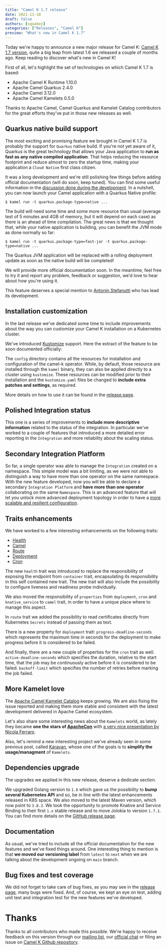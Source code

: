```yaml
---
title: "Camel K 1.7 release"
date: 2021-11-18
draft: false
authors: [squakez]
categories: ["Releases", "Camel K"]
preview: "What's new in Camel K 1.7"
---
```


Today we're happy to announce a new major release for Camel K: [Camel K 1.7 version](https://github.com/apache/camel-k/releases/tag/v1.7.0), quite a big leap from latest 1.6 we released a couple of months ago. Keep reading to discover what's new in Camel K! 

First of all, let's highlight the set of technologies on which Camel K 1.7 is based:

* Apache Camel K Runtime 1.10.0
* Apache Camel Quarkus 2.4.0
* Apache Camel 3.12.0
* Apache Camel Kamelets 0.5.0

Thanks to Apache Camel, Camel Quarkus and Kamelet Catalog contributors for the great efforts they've put in those new releases as well.

## Quarkus native build support

The most exciting and promising feature we brought in Camel K 1.7 is probably the support for `Quarkus` native build. If you're not yet aware of it, Quarkus is the great technology that allows your Java application to **run as fast as any native compiled application**. That helps reducing the resource footprint and reduce almost to zero the startup time, making your application a `Cloud Native` first class citizen.

It was a long development and we're still polishing few things before adding official documentation (will do soon, keep tuned). You can find some useful information in the [discussion done during the development](https://github.com/apache/camel-k/pull/2536). In a nutshell, you can now launch your Camel application with a Quarkus Native profile:
```
$ kamel run -t quarkus.package-type=native ...
```
The build will need some time and some more resource than usual (average test of 5 minutes and 4GB of memory, but it will depend on each case) as there is an ahead of time compilation. The great news is that we thought that, while your native application is building, you can benefit the JVM mode as done normally so far:
```
$ kamel run -t quarkus.package-type=fast-jar -t quarkus.package-type=native ...
```
The Quarkus JVM application will be replaced with a rolling deployment update as soon as the native build will be completed!

We will provide more official documentation soon. In the meantime, feel free to try it and report any problem, feedback or suggestion, we'd love to hear about how you're using it.

This feature deserves a special mention to [Antonin Stefanutti](https://github.com/astefanutti) who has lead its development.

## Installation customization

In the last release we've dedicated some time to include improvements about the way you can customize your Camel K installation on a Kubernetes cluster.

We've introduced [Kustomize](https://kustomize.io/) support. Here the extract of the feature to be soon documented officially:

The `config` directory contains all the resources for installation and configuration of the camel-k operator. While, by default, those resource are installed through the `kamel` binary, they can also be applied directly to a cluster using `kustomize`. These resources can be modified prior to their installation and the `kustomize.yaml` files be changed to **include extra patches and settings**, as required.

More details on how to use it can be found in the [release page](https://github.com/apache/camel-k/releases/tag/v1.7.0).

## Polished Integration status

This one is a series of improvements to **include more descriptive information** related to the status of the integration. In particular we've worked to a couple of features that introduced a more detailed error reporting in the `Integration` and more reliability about the scaling status.

## Secondary Integration Platform

So far, a single operator was able to manage the `Integration` created on a namespace. This simple model was a bit limiting, as we were not able to distinguish a way to have more than one operator on the same namespace. With the new feature developed, now you will be able to declare a secondary `Integration Platform` and **have more than one operator** collaborating on the same `Namespace`. This is an advanced feature that will let you unlock more advanced deployment topology in order to have a [more scalable and resilient configuration](/camel-k/1.7.x/architecture/advanced.html).

## Traits enhancements

We have worked to a few interesting enhancements on the following traits:

* [Health](/camel-k/next/traits/health.html)
* [Camel](/camel-k/next/traits/camel.html)
* [Route](/camel-k/next/traits/route.html)
* [Deployment](/camel-k/next/traits/deployment.html)
* [Cron](/camel-k/next/traits/cron.html)

The new `health` trait was introduced to replace the responsibility of exposing the endpoint from `container` trait, encapsulating its responsibility in this self contained new trait. The new trait will also include the possibility to configure liveness and readiness probe individually.

We also moved the responsibility of `properties` from `deployment`, `cron` and `knative_service` to `camel` trait, in order to have a unique place where to manage this aspect.

In `route` trait we added the possibility to read certificates directly from Kubernetes `Secrets` instead of passing them as text.

There is a new property for `deployment` trait: `progress-deadline-seconds` which represents the maximum time in seconds for the deployment to make progress before it
is considered to be failed.

And finally, there are a new couple of properties for the `cron` trait as well. `active-deadline-seconds` which specifies the duration, relative to the start time, that the job may be continuously active before it is considered to be failed. `backoff-limit` which specifies the number of retries before marking the job failed.

## More Kamelet love

The [Apache Camel Kamelet Catalog](/camel-kamelets/next/index.html) keeps growing. We are also fixing the issue reported and making them more stable and consistent with the latest development delivered in Apache Camel ecosystem.

Let's also share some interesting news about the `Kamelets` world, as lately they became **one the stars of [ApacheCon](https://www.apachecon.com/)** with [a very nice presentation by Nicola Ferraro](https://www.youtube.com/watch?v=xVL1gJ5AJVg).

Also, let's remind a new interesting project we've already seen in some previous post, called [Karavan](/blog/2021/10/camel-karavan-preview-release/), whose one of the goals is to **simplify the usage/managment** of `Kamelets`.

## Dependencies upgrade

The upgrades we applied in this new release, deserve a dedicate section.

We upgraded Golang version to `1.6` which gave us the possibility to **bump several Kubernetes API** and so, be in line with the latest enhancements released in K8S space. We also moved to the latest Maven version, which now point to `3.8.3`. We took the opportunity to promote Knative and Service Binding to their first `1.x` stable release and to move Jolokia to version `1.7.1`. You can find more details on the [GitHub release page](https://github.com/apache/camel-k/releases/tag/v1.7.0).

## Documentation

As usual, we've tried to include all the official documentation for the new features and we've fixed things around. One interesting thing to mention is that **we moved our versioning label** from `latest` to `next` when we are talking about the development ongoing on `main` branch.

## Bug fixes and test coverage

We did not forget to take care of bug fixes, as you may see in the [release page](https://github.com/apache/camel-k/releases/tag/v1.7.0), many bugs were fixed. And, of course, we kept an eye on test, adding unit test and integration test for the new features we've developed.

# Thanks

Thanks to all contributors who made this possible. We're happy to receive feedback on this version through our [mailing list](/community/mailing-list/), our [official chat](https://camel.zulipchat.com/) or filing an issue on [Camel K Github repository](https://github.com/apache/camel-k).
